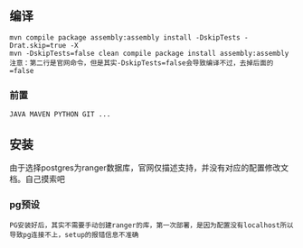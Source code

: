 ## 编译
```
mvn compile package assembly:assembly install -DskipTests -Drat.skip=true -X
mvn -DskipTests=false clean compile package install assembly:assembly 
注意：第二行是官网命令，但是其实-DskipTests=false会导致编译不过，去掉后面的=false
```
### 前置
```
JAVA MAVEN PYTHON GIT ...
```

## 安装

由于选择postgres为ranger数据库，官网仅描述支持，并没有对应的配置修改文档。自己摸索吧
### pg预设
```
PG安装好后，其实不需要手动创建ranger的库，第一次部署，是因为配置没有localhost所以导致pg连接不上，setup的报错信息不准确
```
